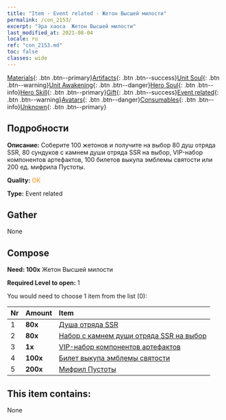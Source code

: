 ```yaml
---
title: "Item - Event related - Жетон Высшей милости"
permalink: /con_2153/
excerpt: "Эра хаоса  Жетон Высшей милости"
last_modified_at: 2021-08-04
locale: ru
ref: "con_2153.md"
toc: false
classes: wide
---
```

 [Materials](/ItemsRU/){: .btn .btn--primary}[Artifacts](/ItemsRU/Artifacts/){: .btn .btn--success}[Unit Soul](/ItemsRU/UnitSoul/){: .btn .btn--warning}[Unit Awakening](/ItemsRU/UnitAwakening/){: .btn .btn--danger}[Hero Soul](/ItemsRU/HeroSoul/){: .btn .btn--info}[Hero Skill](/ItemsRU/HeroSkill/){: .btn .btn--primary}[Gift](/ItemsRU/Gift/){: .btn .btn--success}[Event related](/ItemsRU/Events/){: .btn .btn--warning}[Avatars](/ItemsRU/Avatars/){: .btn .btn--danger}[Consumables](/ItemsRU/Consumables/){: .btn .btn--info}[Unknown](/ItemsRU/Unknown/){: .btn .btn--primary}

## Подробности
 **Описание:** Соберите 100 жетонов и получите на выбор 80 душ отряда SSR, 80 сундуков с камнем души отряда SSR на выбор, VIP-набор компонентов артефактов, 100 билетов выкупа эмблемы святости или 200 ед. мифрила Пустоты.

 **Quality:** <span style="color: #FF8C00">OK</span>

 **Type:** Event related

## Gather

  None

## Compose

 **Need: 100x** Жетон Высшей милости

 **Required Level to open:** 1

 You would need to choose 1 item from the list (0):

  | Nr | Amount |     Item    |
  |:---|:-------|:------------|
  | 1 |  **80x** | [Душа отряда SSR](/ItemsRU/con_535/) |  | 
  | 2 |  **80x** | [Набор с камнем души отряда SSR на выбор](/ru/Items/con_2154/) |  | 
  | 3 |  **1x** | [VIP-набор компонентов артефактов](/ItemsRU/con_1874/) |  | 
  | 4 |  **100x** | [Билет выкупа эмблемы святости](/ItemsRU/con_513/) |  | 
  | 5 |  **200x** | [Мифрил Пустоты](/ItemsRU/con_817/) |  | 


## This item contains:

  None

